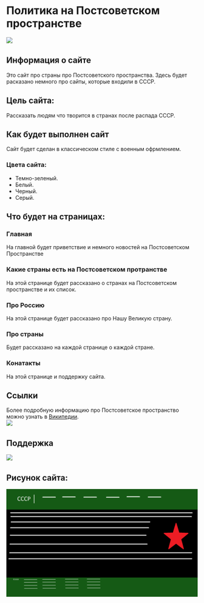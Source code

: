 # Политика на Постсоветском пространстве
![](https://github.com/ruzaharsu/my.site/blob/main/postSoviet_space.png)
## Информация о сайте 
Это сайт про страны про Постсоветского пространства. Здесь будет расказано немного про сайты, которые входили в СССР.
## Цель сайта:
Рассказать людям что творится в странах после распада СССР.
## Как будет выполнен сайт
Сайт будет сделан в классическом стиле с военным офрмлением.
### Цвета сайта:
* Темно-зеленый.
* Белый.
* Черный.
* Серый.
## Что будет на страницах:
###   Главная
На главной будет приветствие и немного новостей на Постсоветском Пространстве
### Какие страны есть на Постсоветском протранстве
На этой странице будет рассказано о странах на Постсоветском пространстве и их список.
### Про Россию
На этой странице будет рассказано про Нашу Великую страну.
### Про страны
Будет рассказано на каждой странице о каждой стране.
### Конатакты
На этой странице и поддержку сайта.

## Ссылки
Более подробную информацию про Постсоветское пространство можно узнать в [Википедии](https://ru.wikipedia.org/wiki/Постсоветское_пространство).
<br>
[![](https://github.com/ruzaharsu/svoe/blob/main/Vk.png)](https://vk.com/club198438193)

## Поддержка
[![](https://github.com/ruzaharsu/svoe/blob/main/telegram.png)](https://t.me/ruzahardni)
## Рисунок сайта:
![](https://github.com/ruzaharsu/political-na-PostSovet-space/blob/main/ussr.jpg)

